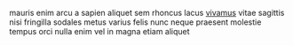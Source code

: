 mauris enim arcu a sapien aliquet sem rhoncus lacus
[vivamus](generated_webpages/neque.md) vitae sagittis nisi fringilla sodales
metus varius felis nunc neque praesent molestie tempus orci nulla enim vel in
magna etiam aliquet